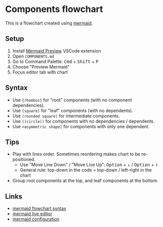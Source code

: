 # Components flowchart

This is a flowchart created using [mermaid](https://github.com/knsv/mermaid).

## Setup

1. Install [Mermaid Preview](https://github.com/vstirbu/vscode-mermaid-preview) VSCode extension
2. Open `COMPONENTS.md`
3. Go to Command Palette: <kbd>Cmd</kbd> + <kbd>Shift</kbd> + <kbd>P</kbd>
4. Choose "Preview Mermaid"
5. Focus editor tab with chart

## Syntax

- Use `{rhombus}` for "root" components (with no component dependencies).
- Use `[square]` for "leaf" components (with no dependents).
- Use `(rounded square)` for intermediate components.
- Use `((circle))` for components with no dependencies / dependents.
- Use `>asymmetric shape]` for components with only one dependent.

## Tips

- Play with lines order. Sometimes reordering makes chart to be re-positioned.
  - Use "Move Line Down" / "Move Live Up": <kbd>Option</kbd> + <kbd>↓</kbd> / <kbd>Option</kbd> + <kbd>↑</kbd>
  - General rule: top-down in the code = top-down / left-right in the chart
- Group root components at the top, and leaf components at the bottom.

## Links

- [mermaid flowchart syntax](https://mermaidjs.github.io/#/flowchart)
- [mermaid live editor](https://mermaidjs.github.io/mermaid-live-editor/)
- [mermaid configuration](https://mermaidjs.github.io/#/mermaidAPI?id=configuration)
